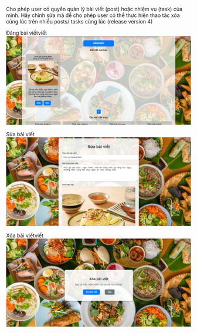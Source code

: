 Cho phép user có quyền quản lý bài viết (post) hoặc nhiệm vụ (task) của mình. Hãy 
chỉnh sữa mã để cho phép user có thể thực hiện thao tác xóa cùng lúc trên nhiều posts/ 
tasks cùng lúc (release version 4)

Đăng bài viếtviết
![alt text](image-10.png)

Sửa bài viết 
![alt text](image-11.png)

Xóa bài viếtviết
![alt text](image-14.png)